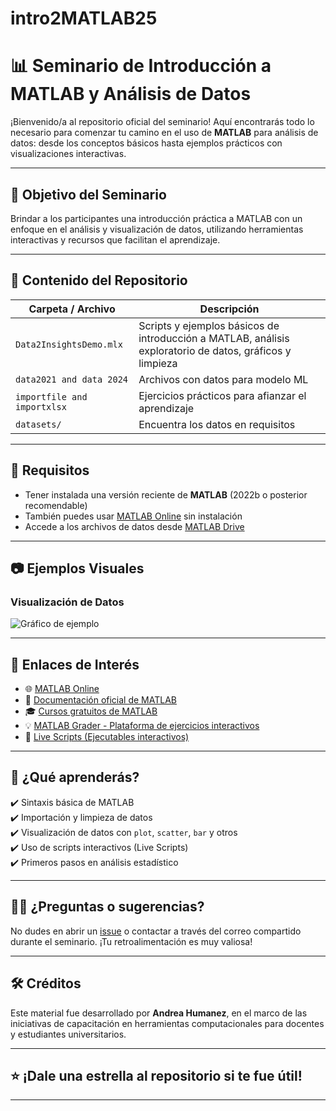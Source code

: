 # intro2MATLAB25
# 📊 Seminario de Introducción a MATLAB y Análisis de Datos

¡Bienvenido/a al repositorio oficial del seminario! Aquí encontrarás todo lo necesario para comenzar tu camino en el uso de **MATLAB** para análisis de datos: desde los conceptos básicos hasta ejemplos prácticos con visualizaciones interactivas.

---

## 🎯 Objetivo del Seminario

Brindar a los participantes una introducción práctica a MATLAB con un enfoque en el análisis y visualización de datos, utilizando herramientas interactivas y recursos que facilitan el aprendizaje.

---

## 📁 Contenido del Repositorio

| Carpeta / Archivo | Descripción |
|-------------------|-------------|
| `Data2InsightsDemo.mlx`      | Scripts y ejemplos básicos de introducción a MATLAB, análisis exploratorio de datos, gráficos y limpieza |
| `data2021 and data 2024`     | Archivos con datos para modelo ML |
| `importfile and importxlsx`  | Ejercicios prácticos para afianzar el aprendizaje |
| `datasets/`                  | Encuentra los datos en requisitos |

---

## 📌 Requisitos

- Tener instalada una versión reciente de **MATLAB** (2022b o posterior recomendable)
- También puedes usar [MATLAB Online](https://matlab.mathworks.com/) sin instalación
- Accede a los archivos de datos desde [MATLAB Drive](https://drive.mathworks.com/sharing/7696f7ac-c807-4055-a213-15fb37235296)   

---

## 📷 Ejemplos Visuales

### Visualización de Datos
![Gráfico de ejemplo](https://raw.githubusercontent.com/AHumanez/intro2MATLAB/main/images/grafico_ejemplo.png)

---

## 🔗 Enlaces de Interés

- 🌐 [MATLAB Online](https://matlab.mathworks.com/)
- 📘 [Documentación oficial de MATLAB](https://www.mathworks.com/help/matlab/)
- 🎓 [Cursos gratuitos de MATLAB](https://matlabacademy.mathworks.com/)
- 💡 [MATLAB Grader - Plataforma de ejercicios interactivos](https://grader.mathworks.com/)
- 🧰 [Live Scripts (Ejecutables interactivos)](https://www.mathworks.com/help/matlab/matlab_prog/create-live-scripts.html)

---

## 🧪 ¿Qué aprenderás?

✔️ Sintaxis básica de MATLAB  
✔️ Importación y limpieza de datos  
✔️ Visualización de datos con `plot`, `scatter`, `bar` y otros  
✔️ Uso de scripts interactivos (Live Scripts)  
✔️ Primeros pasos en análisis estadístico  

---

## 🙋‍♀️ ¿Preguntas o sugerencias?

No dudes en abrir un [issue](https://github.com/AHumanez/intro2MATLAB/issues) o contactar a través del correo compartido durante el seminario. ¡Tu retroalimentación es muy valiosa!

---

## 🛠️ Créditos

Este material fue desarrollado por **Andrea Humanez**, en el marco de las iniciativas de capacitación en herramientas computacionales para docentes y estudiantes universitarios.

---

## ⭐ ¡Dale una estrella al repositorio si te fue útil!

---

